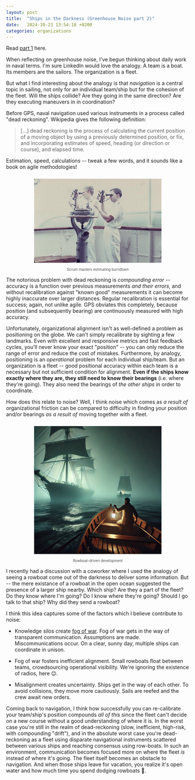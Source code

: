 ```yaml
---
layout: post
title:  "Ships in the Darkness (Greenhouse Noise part 2)"
date:   2024-10-23 13:54:18 +0200
categories: organizations 
---
```


Read [part 1]("/organizations/2024/10/05/greenhouse-noise.html") here.

When reflecting on greenhouse noise, I've begun thinking about daily work in naval terms. I'm sure LinkedIn would love the analogy. A team is a boat. Its members are the sailors. The organization is a fleet. 

But what I find interesting about the analogy is that _navigation_ is a central topic in sailing, not only for an individual team/ship but for the cohesion of the fleet. Will the ships collide? Are they going in the same direction? Are they executing maneuvers in in coordination? 

Before GPS, naval navigation used various instruments in a process called "dead reckoning". Wikipedia gives the following definition:

> [...] dead reckoning is the process of calculating the current position of a moving object by using a previously determined position, or fix, and incorporating estimates of speed, heading (or direction or course), and elapsed time.

Estimation, speed, calculations -- tweak a few words, and it sounds like a book on agile methodologies!

<div align="center" style="text-align: center; margin-bottom: 10px;">
   <img src="/assets/celestial_navigation.jpg" width="350px" style="padding:10px;" alt="Scrum masters"/>
   <div style="color: #4D4D4F; font-size: 0.7em;"> Scrum masters estimating burndown</div>
</div>

The notorious problem with dead reckoning is _compounding error_ -- accuracy is a function over previous measurements *and their errors*, and without recalibration against "known good" measurements it can become highly inaccurate over larger distances. Regular recalibration is essential for success; again, not unlike agile. GPS obviates this completely, because position (and subsequently bearing) are continuously measured with high accuracy. 

Unfortunately, organizational alignment isn't as well-defined a problem as positioning on the globe. We can't simply recalibrate by sighting a few landmarks. Even with excellent and responsive metrics and fast feedback cycles, you'll never know your exact "position" -- you can only reduce the range of error and reduce the cost of mistakes. Furthermore, by analogy, positioning is an *operational* problem for each individual ship/team. But an organization is a fleet -- good positional accuracy within each team is a necessary but not sufficient condition for alignment. **Even if the ships know exactly where they are, they still need to know their bearings** (i.e. where they're going). They also need the bearings of _the other ships_ in order to coordinate.

How does this relate to noise? Well, I think noise which comes as *a result of* organizational friction can be compared to difficulty in finding your position and/or bearings *as a result of* moving together with a fleet. 

<div align="center" style="text-align: center; margin-bottom: 10px;">
   <img src="/assets/sailing_in_the_dark.webp" width="350px" style="padding:10px;" alt="This message has been brought to you by AI"/>
   <div style="color: #4D4D4F; font-size: 0.7em;"> Rowboat-driven development</div>
</div>

I recently had a discussion with a coworker where I used the analogy of seeing a rowboat come out of the darkness to deliver some information. But -- the mere existance of a rowboat in the open ocean suggested the presence of a larger ship nearby. Which ship? Are they a part of the fleet? Do they know where I'm going? Do I know where they're going? Should I go talk to that ship? Why did they send a rowboat?

I think this idea captures some of the factors which I believe contribute to noise:

  - Knowledge silos create <a href="https://en.wikipedia.org/wiki/Fog_of_war" target="_blank">fog of war</a>. Fog of war gets in the way of transparent communication. Assumptions are made. Miscommunications occur. On a clear, sunny day, multiple ships can coordinate in unison. 
  
  - Fog of war fosters inefficient alignment. Small rowboats float between teams, crowdsourcing operational visibility. We're ignoring the existence of radios, here 😉.

  - Misalignment creates uncertainty. Ships get in the way of each other. To avoid collisions, they move more cautiously. Sails are reefed and the crew await new orders.

Coming back to navigation, I think how successfully you can re-calibrate your team/ship's position compounds _all of this_ since the fleet can't decide on a new course without a good understanding of where it is. In the worst case you're still in the realm of dead-reckoning (slow, inefficient, high-risk, with compounding "drift"), and in the absolute worst case you're dead-reckoning as a fleet using disparate navigational instruments scattered between various ships and reaching consensus using row-boats. In such an environment, communication becomes focused more on where the fleet _is_ instead of where it's going. The fleet itself becomes an obstacle to navigation. And when those ships leave for vacation, you realize it's open water and how much time you spend dodging rowboats 🚣.
